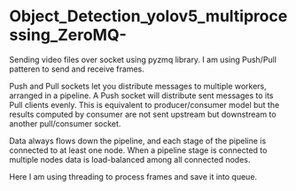 # Object_Detection_yolov5_multiprocessing_ZeroMQ-
Sending video files over socket using pyzmq library. I am using Push/Pull patteren to send and receive frames. 

Push and Pull sockets let you distribute messages to multiple workers, arranged in a pipeline. A Push socket will distribute sent messages to its Pull clients evenly. This is equivalent to producer/consumer model but the results computed by consumer are not sent upstream but downstream to another pull/consumer socket.

Data always flows down the pipeline, and each stage of the pipeline is connected to at least one node. When a pipeline stage is connected to multiple nodes data is load-balanced among all connected nodes.

Here I am using threading to process frames and save it into queue.



